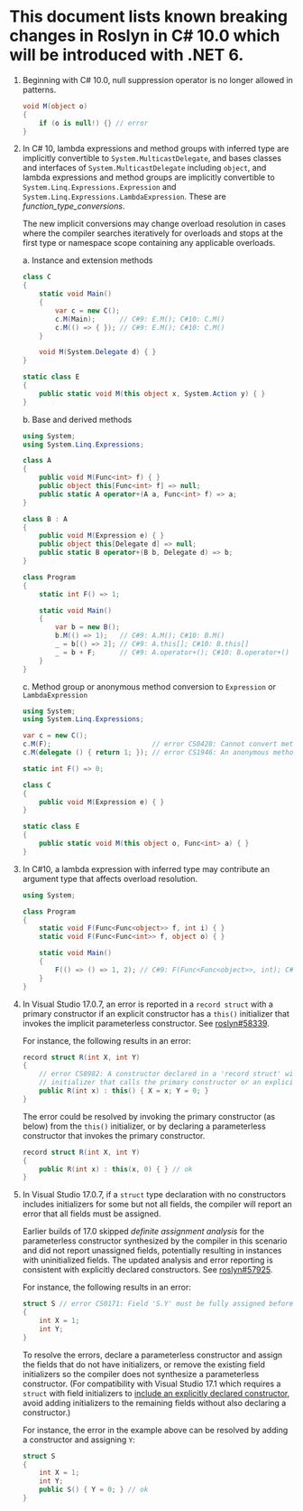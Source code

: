 # This document lists known breaking changes in Roslyn in C# 10.0 which will be introduced with .NET 6.

1. <a name="1"></a>Beginning with C# 10.0, null suppression operator is no longer allowed in patterns.

    ```csharp
    void M(object o)
    {
        if (o is null!) {} // error
    }
    ```

1. <a name="2"></a>In C# 10, lambda expressions and method groups with inferred type are implicitly convertible to `System.MulticastDelegate`, and bases classes and interfaces of `System.MulticastDelegate` including `object`,
and lambda expressions and method groups are implicitly convertible to `System.Linq.Expressions.Expression` and `System.Linq.Expressions.LambdaExpression`.
These are _function_type_conversions_.

    The new implicit conversions may change overload resolution in cases where the compiler searches iteratively for overloads and stops at the first type or namespace scope containing any applicable overloads.

    a. Instance and extension methods

    ```csharp
    class C
    {
        static void Main()
        {
            var c = new C();
            c.M(Main);      // C#9: E.M(); C#10: C.M()
            c.M(() => { }); // C#9: E.M(); C#10: C.M()
        }
    
        void M(System.Delegate d) { }
    }

    static class E
    {
        public static void M(this object x, System.Action y) { }
    }
    ```

    b. Base and derived methods

    ```csharp
    using System;
    using System.Linq.Expressions;

    class A
    {
        public void M(Func<int> f) { }
        public object this[Func<int> f] => null;
        public static A operator+(A a, Func<int> f) => a;
    }

    class B : A
    {
        public void M(Expression e) { }
        public object this[Delegate d] => null;
        public static B operator+(B b, Delegate d) => b;
    }

    class Program
    {
        static int F() => 1;

        static void Main()
        {
            var b = new B();
            b.M(() => 1);   // C#9: A.M(); C#10: B.M()
            _ = b[() => 2]; // C#9: A.this[]; C#10: B.this[]
            _ = b + F;      // C#9: A.operator+(); C#10: B.operator+()
        }
    }
    ```

    c. Method group or anonymous method conversion to `Expression` or `LambdaExpression`

    ```csharp
    using System;
    using System.Linq.Expressions;

    var c = new C();
    c.M(F);                         // error CS0428: Cannot convert method group 'F' to non-delegate type 'Expression'
    c.M(delegate () { return 1; }); // error CS1946: An anonymous method expression cannot be converted to an expression tree

    static int F() => 0;

    class C
    {
        public void M(Expression e) { }
    }

    static class E
    {
        public static void M(this object o, Func<int> a) { }
    }
    ```

1. <a name="3"></a>In C#10, a lambda expression with inferred type may contribute an argument type that affects overload resolution.

    ```csharp
    using System;

    class Program
    {
        static void F(Func<Func<object>> f, int i) { }
        static void F(Func<Func<int>> f, object o) { }

        static void Main()
        {
            F(() => () => 1, 2); // C#9: F(Func<Func<object>>, int); C#10: ambiguous
        }
    }
    ```

1. <a name="4"></a><a name="roslyn-58339"></a>In Visual Studio 17.0.7, an error is reported in a `record struct` with a primary constructor if an explicit constructor has a `this()` initializer that invokes the implicit parameterless constructor. See [roslyn#58339](https://github.com/dotnet/roslyn/pull/58339).

    For instance, the following results in an error:
    ```csharp
    record struct R(int X, int Y)
    {
        // error CS8982: A constructor declared in a 'record struct' with parameter list must have a 'this'
        // initializer that calls the primary constructor or an explicitly declared constructor.
        public R(int x) : this() { X = x; Y = 0; }
    }
    ```

    The error could be resolved by invoking the primary constructor (as below) from the `this()` initializer, or by declaring a parameterless constructor that invokes the primary constructor.
    ```csharp
    record struct R(int X, int Y)
    {
        public R(int x) : this(x, 0) { } // ok
    }
    ```

1. <a name="5"></a><a name="roslyn-57925"></a>In Visual Studio 17.0.7, if a `struct` type declaration with no constructors includes initializers for some but not all fields, the compiler will report an error that all fields must be assigned.

    Earlier builds of 17.0 skipped _definite assignment analysis_ for the parameterless constructor synthesized by the compiler in this scenario and did not report unassigned fields, potentially resulting in instances with uninitialized fields. The updated analysis and error reporting is consistent with explicitly declared constructors. See [roslyn#57925](https://github.com/dotnet/roslyn/pull/57925).

    For instance, the following results in an error:
    ```csharp
    struct S // error CS0171: Field 'S.Y' must be fully assigned before control is returned to the caller
    {
        int X = 1;
        int Y;
    }
    ```

    To resolve the errors, declare a parameterless constructor and assign the fields that do not have initializers, or remove the existing field initializers so the compiler does not synthesize a parameterless constructor.
    (For compatibility with Visual Studio 17.1 which requires a `struct` with field initializers to [include an explicitly declared constructor](https://github.com/dotnet/roslyn/blob/main/docs/compilers/CSharp/Compiler%20Breaking%20Changes%20-%20DotNet%207.md#6), avoid adding initializers to the remaining fields without also declaring a constructor.)

    For instance, the error in the example above can be resolved by adding a constructor and assigning `Y`:
    ```csharp
    struct S
    {
        int X = 1;
        int Y;
        public S() { Y = 0; } // ok
    }
    ```

